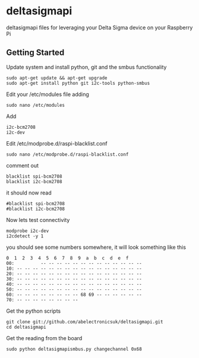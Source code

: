 deltasigmapi
============

deltasigmapi files for leveraging your Delta Sigma device on your Raspberry Pi

## Getting Started
Update system and install python, git and the smbus functionality
```
sudo apt-get update && apt-get upgrade
sudo apt-get install python git i2c-tools python-smbus
```
Edit your /etc/modules file adding 
```
sudo nano /etc/modules
```
Add
```
i2c-bcm2708 
i2c-dev
```

Edit /etc/modprobe.d/raspi-blacklist.conf
```
sudo nano /etc/modprobe.d/raspi-blacklist.conf
```
comment out

```
blacklist spi-bcm2708
blacklist i2c-bcm2708
```

it should now read

```
#blacklist spi-bcm2708
#blacklist i2c-bcm2708
```
Now lets test connectivity

```
modprobe i2c-dev
i2cdetect -y 1
```

you should see some numbers somewhere, it will look something like this
```     
0  1  2  3  4  5  6  7  8  9  a  b  c  d  e  f
00:          -- -- -- -- -- -- -- -- -- -- -- -- --
10: -- -- -- -- -- -- -- -- -- -- -- -- -- -- -- --
20: -- -- -- -- -- -- -- -- -- -- -- -- -- -- -- --
30: -- -- -- -- -- -- -- -- -- -- -- -- -- -- -- --
40: -- -- -- -- -- -- -- -- -- -- -- -- -- -- -- --
50: -- -- -- -- -- -- -- -- -- -- -- -- -- -- -- --
60: -- -- -- -- -- -- -- -- 68 69 -- -- -- -- -- --
70: -- -- -- -- -- -- -- --
```

Get the python scripts
```
git clone git://github.com/abelectronicsuk/deltasigmapi.git
cd deltasigmapi
```

Get the reading from the board
```
sudo python deltasigmapismbus.py changechannel 0x68
```
